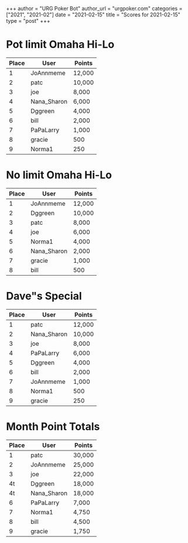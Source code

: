 +++
author = "URG Poker Bot"
author_url = "urgpoker.com"
categories = ["2021", "2021-02"]
date = "2021-02-15"
title = "Scores for 2021-02-15"
type = "post"
+++
# Pot limit Omaha Hi-Lo

| Place | User | Points |
|-------|------|--------|
| 1 | JoAnnmeme | 12,000 |
| 2 | patc | 10,000 |
| 3 | joe | 8,000 |
| 4 | Nana_Sharon | 6,000 |
| 5 | Dggreen | 4,000 |
| 6 | bill | 2,000 |
| 7 | PaPaLarry | 1,000 |
| 8 | gracie | 500 |
| 9 | Norma1 | 250 |

# No limit Omaha Hi-Lo

| Place | User | Points |
|-------|------|--------|
| 1 | JoAnnmeme | 12,000 |
| 2 | Dggreen | 10,000 |
| 3 | patc | 8,000 |
| 4 | joe | 6,000 |
| 5 | Norma1 | 4,000 |
| 6 | Nana_Sharon | 2,000 |
| 7 | gracie | 1,000 |
| 8 | bill | 500 |

# Dave"s Special

| Place | User | Points |
|-------|------|--------|
| 1 | patc | 12,000 |
| 2 | Nana_Sharon | 10,000 |
| 3 | joe | 8,000 |
| 4 | PaPaLarry | 6,000 |
| 5 | Dggreen | 4,000 |
| 6 | bill | 2,000 |
| 7 | JoAnnmeme | 1,000 |
| 8 | Norma1 | 500 |
| 9 | gracie | 250 |

# Month Point Totals

| Place | User | Points |
|-------|------|--------|
| 1 | patc | 30,000 |
| 2 | JoAnnmeme | 25,000 |
| 3 | joe | 22,000 |
| 4t | Dggreen | 18,000 |
| 4t | Nana_Sharon | 18,000 |
| 6 | PaPaLarry | 7,000 |
| 7 | Norma1 | 4,750 |
| 8 | bill | 4,500 |
| 9 | gracie | 1,750 |
